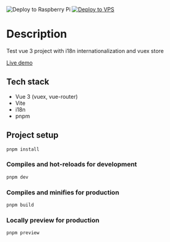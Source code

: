 ![Deploy to Raspberry Pi](https://github.com/iqhater/vue_router_vuex/workflows/Deploy%20to%20Raspberry%20Pi/badge.svg?branch=master)
[![Deploy to VPS](https://github.com/iqhater/vue_router_vuex/actions/workflows/deploy_to_vps.yml/badge.svg)](https://github.com/iqhater/vue_router_vuex/actions/workflows/deploy_to_vps.yml)

# Description

Test vue 3 project with i18n internationalization and vuex store

[Live demo](https://vuetest.fulldev.xyz)

## Tech stack

- Vue 3 (vuex, vue-router)
- Vite
- i18n
- pnpm

## Project setup

```
pnpm install
```

### Compiles and hot-reloads for development

```
pnpm dev
```

### Compiles and minifies for production

```
pnpm build
```

### Locally preview for production

```
pnpm preview
```
